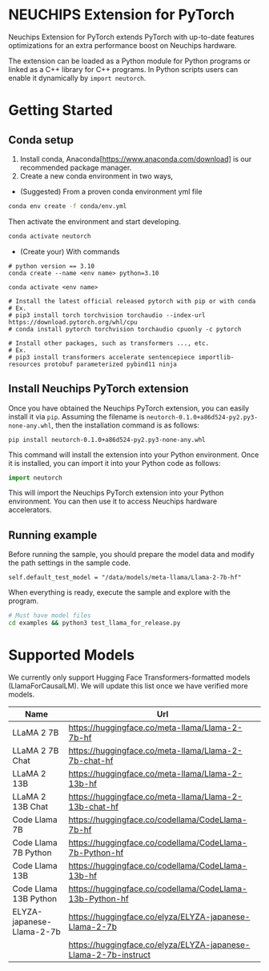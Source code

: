 # NEUCHIPS Extension for PyTorch
Neuchips Extension for PyTorch extends PyTorch with up-to-date features optimizations for an extra performance boost on Neuchips hardware.

The extension can be loaded as a Python module for Python programs or linked as a C++ library for C++ programs. In Python scripts users can enable it dynamically by `import neutorch`.


# Getting Started
## Conda setup
1. Install conda, Anaconda[https://www.anaconda.com/download] is our recommended package manager.
2. Create a new conda environment in two ways,
* (Suggested) From a proven conda environment yml file
```bash
conda env create -f conda/env.yml
```
Then activate the environment and start developing.
```bash
conda activate neutorch
```

* (Create your) With commands
```
# python version == 3.10
conda create --name <env name> python=3.10

conda activate <env name>

# Install the latest official released pytorch with pip or with conda
# Ex.
# pip3 install torch torchvision torchaudio --index-url https://download.pytorch.org/whl/cpu
# conda install pytorch torchvision torchaudio cpuonly -c pytorch

# Install other packages, such as transformers ..., etc.
# Ex.
# pip3 install transformers accelerate sentencepiece importlib-resources protobuf parameterized pybind11 ninja

```


## Install Neuchips PyTorch extension
Once you have obtained the Neuchips PyTorch extension, you can easily install it via `pip`. Assuming the filename is `neutorch-0.1.0+a86d524-py2.py3-none-any.whl`, then the installation command is as follows:

```
pip install neutorch-0.1.0+a86d524-py2.py3-none-any.whl
```
This command will install the extension into your Python environment. Once it is installed, you can import it into your Python code as follows:

```Python
import neutorch
```
This will import the Neuchips PyTorch extension into your Python environment. You can then use it to access Neuchips hardware accelerators.


## Running example
Before running the sample, you should prepare the model data and modify the path settings in the sample code.

```
self.default_test_model = "/data/models/meta-llama/Llama-2-7b-hf"
```
When everything is ready, execute the sample and explore with the program.

```bash
# Must have model files
cd examples && python3 test_llama_for_release.py
```


# Supported Models
We currently only support Hugging Face Transformers-formatted models (LlamaForCausalLM). We will update this list once we have verified more models.

| Name | Url |
|------|-----|
| LLaMA 2 7B | https://huggingface.co/meta-llama/Llama-2-7b-hf |
| LLaMA 2 7B Chat | https://huggingface.co/meta-llama/Llama-2-7b-chat-hf |
LLaMA 2 13B | https://huggingface.co/meta-llama/Llama-2-13b-hf |
| LLaMA 2 13B Chat | https://huggingface.co/meta-llama/Llama-2-13b-chat-hf |
| Code Llama 7B | https://huggingface.co/codellama/CodeLlama-7b-hf |
| Code Llama 7B Python | https://huggingface.co/codellama/CodeLlama-7b-Python-hf |
| Code Llama 13B | https://huggingface.co/codellama/CodeLlama-13b-hf |
| Code Llama 13B Python | https://huggingface.co/codellama/CodeLlama-13b-Python-hf |
| ELYZA-japanese-Llama-2-7b | https://huggingface.co/elyza/ELYZA-japanese-Llama-2-7b |
| | https://huggingface.co/elyza/ELYZA-japanese-Llama-2-7b-instruct |